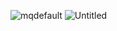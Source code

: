 ![mqdefault](https://github.com/PenguinVEVO/pgj14-project/assets/155992526/004754a5-3d15-428e-bc1b-7d2cf468eb03)
![Untitled](https://github.com/PenguinVEVO/pgj14-project/assets/155992526/69a6bfac-6397-468a-a6eb-03126ad172f3)
